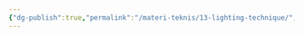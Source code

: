 ```yaml
---
{"dg-publish":true,"permalink":"/materi-teknis/13-lighting-technique/","noteIcon":"","created":"2025-10-16T12:25:22.737+07:00","updated":"2025-10-18T14:29:12.138+07:00"}
---
```


